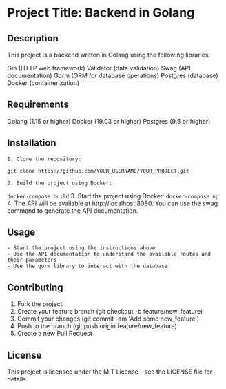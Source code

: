 # Project Title: Backend in Golang

## Description
This project is a backend written in Golang using the following libraries:

Gin (HTTP web framework)
Validator (data validation)
Swag (API documentation)
Gorm (ORM for database operations)
Postgres (database)
Docker (containerization)

## Requirements
Golang (1.15 or higher)
Docker (19.03 or higher)
Postgres (9.5 or higher)

## Installation
    1. Clone the repository:
``git clone https://github.com/YOUR_USERNAME/YOUR_PROJECT.git``

    2. Build the project using Docker:
``docker-compose build``
    3. Start the project using Docker:
```docker-compose up```
    4. The API will be available at http://localhost:8080. You can use the swag command to generate the API documentation.

## Usage
    - Start the project using the instructions above
    - Use the API documentation to understand the available routes and their parameters
    - Use the gorm library to interact with the database

## Contributing
1. Fork the project
2. Create your feature branch (git checkout -b feature/new_feature)
3. Commit your changes (git commit -am 'Add some new_feature')
4. Push to the branch (git push origin feature/new_feature)
5. Create a new Pull Request

## License
This project is licensed under the MIT License - see the LICENSE file for details.
